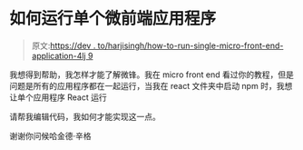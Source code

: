 # 如何运行单个微前端应用程序

> 原文:[https://dev . to/harjisingh/how-to-run-single-micro-front-end-application-4lj 9](https://dev.to/harjisingh/how-to-run-single-micro-front-end-application-4lj9)

我想得到帮助，我怎样才能了解微锋。我在 micro front end 看过你的教程，但是问题是所有的应用程序都在一起运行，当我在 react 文件夹中启动 npm 时，我想让单个应用程序 React 运行

请帮我编辑代码，我如何才能实现这一点。

谢谢你问候哈金德·辛格